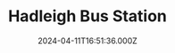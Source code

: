 ---
date: 2024-04-11T16:51:36.000Z
title: Hadleigh Bus Station
latitude: 52.044782
longitude: 0.954352
category: checkin
---
